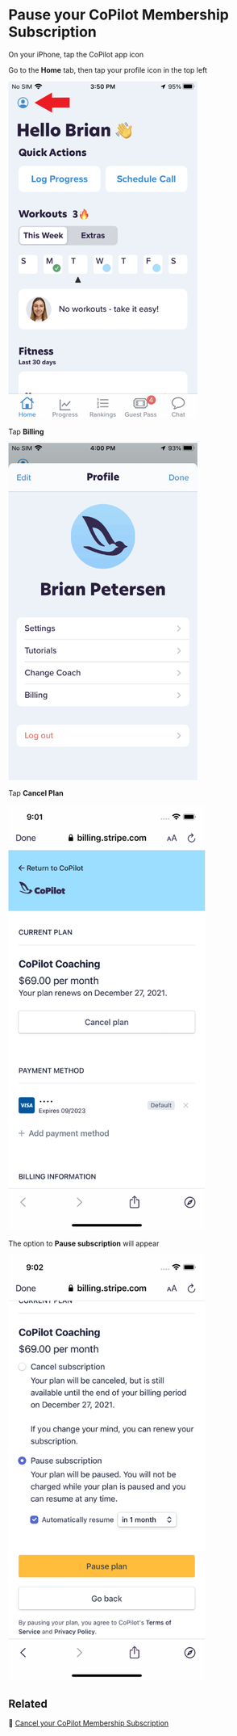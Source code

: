 # Pause your CoPilot Membership Subscription

On your iPhone, tap the CoPilot app icon

Go to the **Home** tab, then tap your profile icon in the top left

<img src="png/08071464840337ea3e66f691a3f4ffdbd5f1d237.png" width="375">

Tap **Billing**

<img src="png/1a09c53b7a7371b883598d1b33f44ef794d0e75e.png" width="375">

Tap **Cancel Plan**

<img src="png/d5e74f3a3147243236b0ae5d50412f3fce7c47f4.png" width="390">

The option to **Pause subscription** will appear

<img src="png/1a75e3e6904321f71f887a512baeded04f45b33d.png" width="390">

## Related

📌 [Cancel your CoPilot Membership Subscription](pause-your-copilot-membership-subscription.md)
